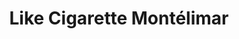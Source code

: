 ---
title: "Like Cigarette Montélimar"
url: /montelimar/like-cigarette-montelimar/
shop: e-cigarette
---